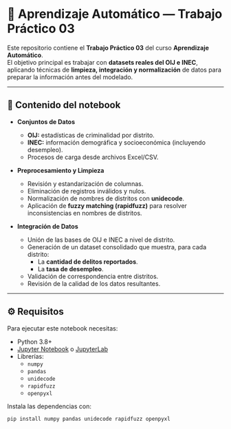 # 🤖 Aprendizaje Automático — Trabajo Práctico 03

Este repositorio contiene el **Trabajo Práctico 03** del curso **Aprendizaje Automático**.  
El objetivo principal es trabajar con **datasets reales del OIJ e INEC**, aplicando técnicas de **limpieza, integración y normalización** de datos para preparar la información antes del modelado.

---

## 📂 Contenido del notebook

- **Conjuntos de Datos**  
  - **OIJ:** estadísticas de criminalidad por distrito.  
  - **INEC:** información demográfica y socioeconómica (incluyendo desempleo).  
  - Procesos de carga desde archivos Excel/CSV.  

- **Preprocesamiento y Limpieza**  
  - Revisión y estandarización de columnas.  
  - Eliminación de registros inválidos y nulos.  
  - Normalización de nombres de distritos con **unidecode**.  
  - Aplicación de **fuzzy matching (rapidfuzz)** para resolver inconsistencias en nombres de distritos.  

- **Integración de Datos**  
  - Unión de las bases de OIJ e INEC a nivel de distrito.  
  - Generación de un dataset consolidado que muestra, para cada distrito:  
    - La **cantidad de delitos reportados**.  
    - La **tasa de desempleo**.  
  - Validación de correspondencia entre distritos.  
  - Revisión de la calidad de los datos resultantes.  

---

## ⚙️ Requisitos

Para ejecutar este notebook necesitas:

- Python 3.8+
- [Jupyter Notebook](https://jupyter.org/) o [JupyterLab](https://jupyter.org/install)
- Librerías:
  - `numpy`
  - `pandas`
  - `unidecode`
  - `rapidfuzz`
  - `openpyxl`  

Instala las dependencias con:

```bash
pip install numpy pandas unidecode rapidfuzz openpyxl
